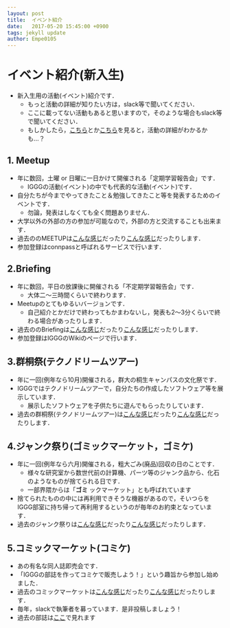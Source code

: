 ```yaml
---
layout: post
title:  イベント紹介
date:   2017-05-20 15:45:00 +0900
tags: jekyll update
author: Empe0105
---
```


# イベント紹介(新入生)
- 新入生用の活動(イベント)紹介です．
  - もっと活動の詳細が知りたい方は，slack等で聞いてください．
  - ここに載ってない活動もあると思いますので，そのような場合もslack等で聞いてください．
  - もしかしたら，[こちら](https://www.iggg.org/wiki/?Events)とか[こちら](https://www.iggg.org/wiki/?Projects)を見ると，活動の詳細がわかるかも...？

## 1. Meetup
- 年に数回，土曜 or 日曜に一日かけて開催される「定期学習報告会」です．
  - IGGGの活動(イベント)の中でも代表的な活動(イベント)です．
- 自分たちが今までやってきたこと＆勉強してきたこと等を発表するためのイベントです．
  - 勿論，発表はしなくても全く問題ありません．
- 大学以外の外部の方の参加が可能なので，外部の方と交流することも出来ます．
- 過去ののMEETUPは[こんな感じ](https://www.iggg.org/wiki/?IGGG%20Meetup%202017%20Spring)だったり[こんな感じ](https://www.iggg.org/wiki/?IGGG%20Meetup%202016%20Summer)だったりします．
- 参加登録はconnpassと呼ばれるサービスで行います．

## 2.Briefing
- 年に数回，平日の放課後に開催される「不定期学習報告会」です．
  - 大体二～三時間くらいで終わります．
- Meetupのとてもゆるいバージョンです．
  - 自己紹介とかだけで終わってもかまわないし，発表も2～3分くらいで終わる場合があったりします．
- 過去ののBriefingは[こんな感じ](https://www.iggg.org/wiki/?IGGG%20Briefing%20%EF%BC%837)だったり[こんな感じ](https://www.iggg.org/wiki/?IGGG%20Briefing%20%EF%BC%836)だったりします．
- 参加登録はIGGGのWikiのページで行います．

## 3.群桐祭(テクノドリームツアー)
- 年に一回(例年なら10月)開催される，群大の桐生キャンパスの文化祭です．
- IGGGではテクノドリームツアーで，自分たちの作成したソフトウェア等を展示しています．
  - 展示したソフトウェアを子供たちに遊んでもらったりしています．
- 過去の群桐祭(テクノドリームツアー)は[こんな感じ](https://www.iggg.org/wiki/?%E7%BE%A4%E6%A1%90%E7%A5%AD%202016)だったり[こんな感じ](https://www.iggg.org/wiki/?%E7%BE%A4%E6%A1%90%E7%A5%AD%202015)だったりします．

## 4.ジャンク祭り(ゴミックマーケット，ゴミケ)
- 年に一回(例年なら六月)開催される，粗大ごみ(廃品)回収の日のことです．
  - 様々な研究室から数世代前の計算機、パーツ等のジャンク品から、化石のようなものが捨てられる日です．
  -  一部界隈からは「**ゴミ** ックマーケット」とも呼ばれています
- 捨てられたものの中には再利用できそうな機器があるので，そいつらをIGGG部室に持ち帰って再利用するというのが毎年のお約束となっています．
- 過去のジャンク祭りは[こんな感じ](https://www.iggg.org/wiki/?%E3%82%B8%E3%83%A3%E3%83%B3%E3%82%AF%E7%A5%AD%E3%82%8A%2020160616)だったり[こんな感じ](https://www.iggg.org/wiki/?%E3%82%B8%E3%83%A3%E3%83%B3%E3%82%AF%E7%A5%AD%E3%82%8A%2020150618)だったりします．

## 5.コミックマーケット(コミケ)
- あの有名な同人誌即売会です．
- 「IGGGの部誌を作ってコミケで販売しよう！」という趣旨から参加し始めました．
- 過去のコミックマーケットは[こんな感じ](https://www.iggg.org/wiki/?%E3%82%B3%E3%83%9F%E3%83%83%E3%82%AF%E3%83%9E%E3%83%BC%E3%82%B1%E3%83%83%E3%83%8891)だったり[こんな感じ](https://www.iggg.org/wiki/?コミックマーケット90)だったりします．
- 毎年，slackで執筆者を募っています．是非投稿しましょう！
- 過去の部誌は[ここ](https://iggg.github.io/lollipop/)で見れます
